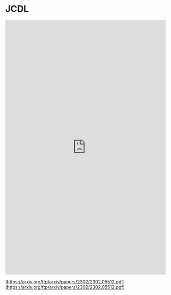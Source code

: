 # JCDL

<embed style="height: 800px; width: 100%" src="https://arxiv.org/ftp/arxiv/papers/2302/2302.05512.pdf"></embed>

[https://arxiv.org/ftp/arxiv/papers/2302/2302.05512.pdf](https://arxiv.org/ftp/arxiv/papers/2302/2302.05512.pdf)
